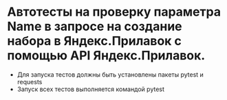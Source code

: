 ﻿# Автотесты на проверку параметра Name в запросе на создание набора в Яндекс.Прилавок с помощью API Яндекс.Прилавок.
- Для запуска тестов должны быть установлены пакеты pytest и requests
- Запуск всех тестов выполняется командой pytest